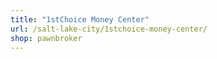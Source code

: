 ```yaml
---
title: "1stChoice Money Center"
url: /salt-lake-city/1stchoice-money-center/
shop: pawnbroker
---
```


